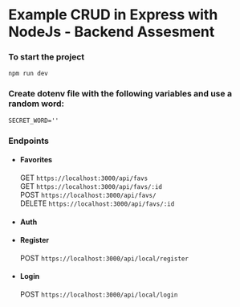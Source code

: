 # Example CRUD in Express with NodeJs - Backend Assesment

### To start the project

`npm run dev`

### Create dotenv file with the following variables and use a random word:

`SECRET_WORD=''`

### **Endpoints**

- #### **Favorites**

  GET `https://localhost:3000/api/favs`  
   GET `https://localhost:3000/api/favs/:id`  
   POST `https://localhost:3000/api/favs/`  
   DELETE `https://localhost:3000/api/favs/:id`

- #### **Auth**

- #### **Register**

  POST `https://localhost:3000/api/local/register`

- #### **Login**

  POST `https://localhost:3000/api/local/login`
